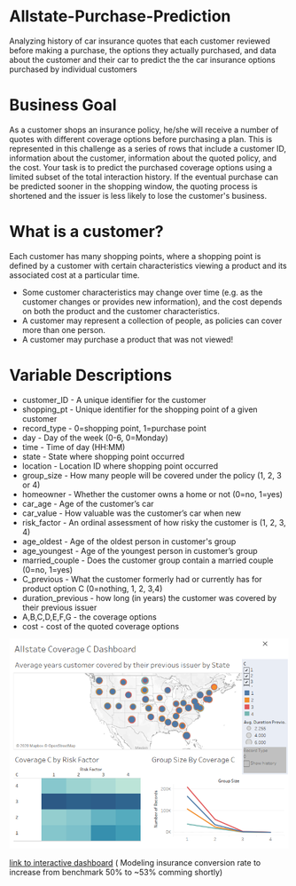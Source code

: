 # Allstate-Purchase-Prediction
Analyzing history of car insurance quotes that each customer reviewed before making a purchase, the options they actually purchased, and data about the customer and their car to predict the the car insurance options purchased by individual customers 

# Business Goal
As a customer shops an insurance policy, he/she will receive a number of quotes with different coverage options before purchasing a plan. This is represented in this challenge as a series of rows that include a customer ID, information about the customer, information about the quoted policy, and the cost. Your task is to predict the purchased coverage options using a limited subset of the total interaction history. If the eventual purchase can be predicted sooner in the shopping window, the quoting process is shortened and the issuer is less likely to lose the customer's business.

# What is a customer?
Each customer has many shopping points, where a shopping point is defined by a customer with certain characteristics viewing a product and its associated cost at a particular time.
* Some customer characteristics may change over time (e.g. as the customer changes or provides new information), and the cost depends on both the product and the customer characteristics.
* A customer may represent a collection of people, as policies can cover more than one person.
* A customer may purchase a product that was not viewed!

# Variable Descriptions
* customer_ID - A unique identifier for the customer
* shopping_pt - Unique identifier for the shopping point of a given customer
* record_type - 0=shopping point, 1=purchase point
* day - Day of the week (0-6, 0=Monday)
* time - Time of day (HH:MM)
* state - State where shopping point occurred
* location - Location ID where shopping point occurred
* group_size - How many people will be covered under the policy (1, 2, 3 or 4)
* homeowner - Whether the customer owns a home or not (0=no, 1=yes)
* car_age - Age of the customer’s car
* car_value - How valuable was the customer’s car when new
* risk_factor - An ordinal assessment of how risky the customer is (1, 2, 3, 4)
* age_oldest - Age of the oldest person in customer's group
* age_youngest - Age of the youngest person in customer’s group
* married_couple - Does the customer group contain a married couple (0=no, 1=yes)
* C_previous - What the customer formerly had or currently has for product option C (0=nothing, 1, 2, 3,4)
* duration_previous -  how long (in years) the customer was covered by their previous issuer
* A,B,C,D,E,F,G - the coverage options
* cost - cost of the quoted coverage options


![alt_test](Allstate_Coverage_C.png)

[link to interactive dashboard](https://public.tableau.com/profile/cristian.t.lazaro#!/?newProfile=&activeTab=0)
( Modeling insurance conversion rate to increase from benchmark 50% to ~53% comming shortly)
